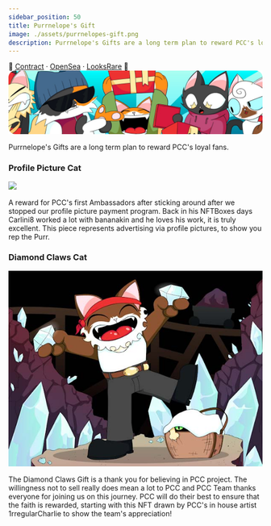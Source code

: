 ```yaml
---
sidebar_position: 50
title: Purrnelope's Gift
image: ./assets/purrnelopes-gift.png
description: Purrnelope's Gifts are a long term plan to reward PCC's loyal fans.
---
```


🎁
[Contract](https://etherscan.io/address/0x0d4790d7dce2c3474f4f6b6d7bf37bdeab651bba) ·
[OpenSea](https://opensea.io/collection/purrnelopes-gift) ·
[LooksRare](https://looksrare.org/collections/0x0d4790d7dce2c3474f4f6b6d7bf37bdeab651bba)
🎁 
![Purrnelope's Gift](./assets/purrnelopes-gift.png)

Purrnelope's Gifts are a long term plan to reward PCC's loyal fans.

### Profile Picture Cat

[![](https://lh3.googleusercontent.com/1mgABXM_fU7GZyFJDj7mAjhLmBKVAS9ba9P_OscfazoIZvYQabzmTRm4scHf3B91dP9Ek80jmBfARqwcBNeftRmAXRgdvKtd6lCxkQg)](https://ipfs.io/ipfs/QmeHqVAPC8eKseiHQF8W5upAMbQEmFZ5fNqCEfTcAWGG9y)

A reward for PCC's first Ambassadors after sticking around after we stopped our profile picture payment program. Back in his NFTBoxes days Carlini8 worked a lot with bananakin and he loves his work, it is truly excellent. This piece represents advertising via profile pictures, to show you rep the Purr.

### Diamond Claws Cat

[![](./assets/QmcuRUREadENnJZoigET2tBCei2tv83X5jNE6x3ua55RTN_resized.jpg)](https://ipfs.io/ipfs/QmcuRUREadENnJZoigET2tBCei2tv83X5jNE6x3ua55RTN)

The Diamond Claws Gift is a thank you for believing in PCC project. The willingness not to sell really does mean a lot to PCC and PCC Team thanks everyone for joining us on this journey. PCC will do their best to ensure that the faith is rewarded, starting with this NFT drawn by PCC's in house artist 1rregularCharlie to show the team's appreciation!
